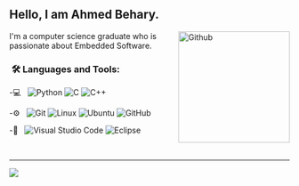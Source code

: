 <h2> Hello, I am Ahmed Behary.</h2>

<img width="200" align="right" alt="Github" src="https://user-images.githubusercontent.com/48678280/88862734-4903af80-d201-11ea-968b-9c939d88a37c.gif" />

I'm a computer science graduate who is passionate about Embedded Software.

<h3>  &nbsp;🛠️ Languages and Tools:</h3>

-💻 &nbsp;
![Python](https://img.shields.io/badge/-Python-333333?style=flat&logo=python)
![C](https://img.shields.io/badge/-C-black?style=flat-square&logo)
![C++](https://img.shields.io/badge/-C++-333333?style=flat&logo=C%2B%2B&logoColor=00599C)

-⚙️ &nbsp;
![Git](https://img.shields.io/badge/-Git-333333?style=flat&logo=git)
![Linux](https://img.shields.io/badge/-Linux-333333?style=flat&logo=Linux&logoColor=FCC624)
![Ubuntu](https://img.shields.io/badge/-Ubuntu-black?style=flat-square&logo=ubuntu)
![GitHub](https://img.shields.io/badge/-GitHub-333333?style=flat&logo=github)

-🔧 &nbsp;
![Visual Studio Code](https://img.shields.io/badge/-Visual%20Studio%20Code-333333?style=flat&logo=visual-studio-code&logoColor=007ACC)
![Eclipse](https://img.shields.io/badge/-Eclipse-333333?style=flat&logo=eclipse-ide&logoColor=2C2255)

<br/>

---------------------------------------------------------------------------------------------------------------------------------------------------------------------------------
</p>
<img src="https://imgur.com/rilHVxA.png"/>
</p>
